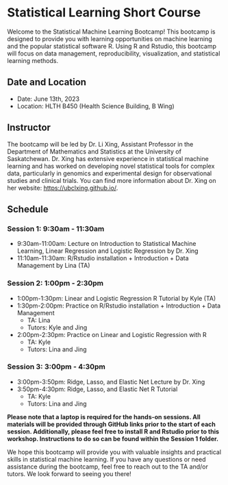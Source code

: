 # Statistical Learning Short Course 
Welcome to the Statistical Machine Learning Bootcamp! This bootcamp is designed to provide you with learning opportunities on machine learning and the popular statistical software R. Using R and Rstudio, this bootcamp will focus on data management, reproducibility, visualization, and statistical learning methods.

## Date and Location
- Date: June 13th, 2023
- Location: HLTH B450 (Health Science Building, B Wing)

## Instructor
The bootcamp will be led by Dr. Li Xing, Assistant Professor in the Department of Mathematics and Statistics at the University of Saskatchewan. Dr. Xing has extensive experience in statistical machine learning and has worked on developing novel statistical tools for complex data, particularly in genomics and experimental design for observational studies and clinical trials. You can find more information about Dr. Xing on her website: https://ubclxing.github.io/.
## Schedule
### Session 1: 9:30am - 11:30am
- 9:30am-11:00am: Lecture on Introduction to Statistical Machine Learning, Linear Regression and Logistic Regression by Dr. Xing
- 11:10am-11:30am: R/Rstudio installation + Introduction + Data Management by Lina (TA)
### Session 2: 1:00pm - 2:30pm
- 1:00pm-1:30pm: Linear and Logistic Regression R Tutorial by Kyle (TA)
- 1:30pm-2:00pm: Practice on R/Rstudio installation + Introduction + Data Management 
  - TA: Lina
  - Tutors: Kyle and Jing
- 2:00pm-2:30pm: Practice on Linear and Logistic Regression with R
  - TA: Kyle
  - Tutors: Lina and Jing
### Session 3: 3:00pm - 4:30pm
- 3:00pm-3:50pm: Ridge, Lasso, and Elastic Net Lecture by Dr. Xing
- 3:50pm-4:30pm: Ridge, Lasso, and Elastic Net R Tutorial
  - TA: Kyle
  - Tutors: Lina and Jing

**Please note that a laptop is required for the hands-on sessions. All materials will be provided through GitHub links prior to the start of each session. Additionally, please feel free to install R and Rstudio prior to this workshop. Instructions to do so can be found within the Session 1 folder.**

We hope this bootcamp will provide you with valuable insights and practical skills in statistical machine learning. If you have any questions or need assistance during the bootcamp, feel free to reach out to the TA and/or tutors. We look forward to seeing you there!
